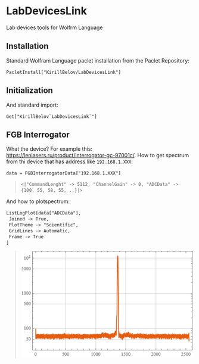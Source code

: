 # LabDevicesLink
Lab devices tools for Wolfrm Language

## Installation

Standard Wolfram Language paclet installation from the Paclet Repository:

```wolfram
PacletInstall["KirillBelov/LabDevicesLink"]
```

## Initialization

And standard import:

```wolfram
Get["KirillBelov`LabDevicesLink`"]
```

## FGB Interrogator

What the device? For example this: https://lenlasers.ru/product/interrogator-gc-97001c/. 
How to get spectrum from thi device that has address like `192.168.1.XXX`: 

```wolfram
data = FGBInterrogatorData["192.168.1.XXX"]
```

>```wolfram
><|"CommandLenght" -> 5112, "ChannelGain" -> 0, "ADCData" -> {100, 55, 58, 55, ..}|>
>```

And how to plotspectrum: 

```wolfram
ListLogPlot[data["ADCData"], 
 Joined -> True, 
 PlotTheme -> "Scientific", 
 GridLines -> Automatic, 
 Frame -> True
]
```

> ![](./Images/spectrum-example.png)
